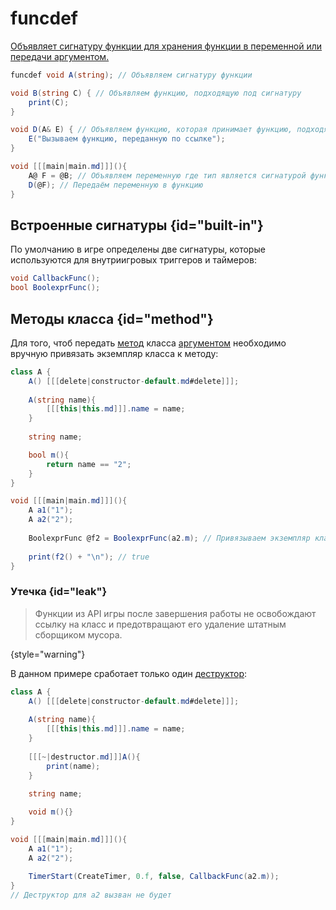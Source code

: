 # funcdef

<a href="https://www.angelcode.com/angelscript/sdk/docs/manual/doc_global_funcdef.html"/>

Объявляет сигнатуру функции для хранения функции в переменной или передачи аргументом.

```C#
funcdef void A(string); // Объявляем сигнатуру функции

void B(string C) { // Объявляем функцию, подходящую под сигнатуру
    print(C);
}

void D(A& E) { // Объявляем функцию, которая принимает функцию, подходящую под сигнатуру
    E("Вызываем функцию, переданную по ссылке");
}

void [[[main|main.md]]](){
    A@ F = @B; // Объявляем переменную где тип является сигнатурой функции
    D(@F); // Передаём переменную в функцию
}
```

## Встроенные сигнатуры {id="built-in"}

По умолчанию в игре определены две сигнатуры, которые используются для внутриигровых триггеров и таймеров:

```C#
void CallbackFunc();
bool BoolexprFunc();
```

## Методы класса {id="method"}

Для того, чтоб передать [метод](method.md) класса [аргументом](fun-arg.md) необходимо вручную привязать экземпляр класса
к методу:

```C#
class A {
    A() [[[delete|constructor-default.md#delete]]];
    
    A(string name){
        [[[this|this.md]]].name = name;
    }
    
    string name; 

    bool m(){
        return name == "2";
    }
}

void [[[main|main.md]]](){
    A a1("1");
    A a2("2");
   
    BoolexprFunc @f2 = BoolexprFunc(a2.m); // Привязываем экземпляр класса к методу
    
    print(f2() + "\n"); // true
}
```

### Утечка {id="leak"}

> Функции из API игры после завершения работы не освобождают ссылку на класс и предотвращают его удаление штатным
> сборщиком мусора.
>
{style="warning"}

В данном примере сработает только один [деструктор](destructor.md):

```C#
class A {
    A() [[[delete|constructor-default.md#delete]]];
    
    A(string name){
        [[[this|this.md]]].name = name;
    }
    
    [[[~|destructor.md]]]A(){
        print(name);
    }
    
    string name; 

    void m(){}
}

void [[[main|main.md]]](){
    A a1("1");
    A a2("2");
    
    TimerStart(CreateTimer, 0.f, false, CallbackFunc(a2.m));
}
// Деструктор для a2 вызван не будет
```

